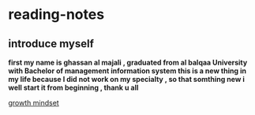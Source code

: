# reading-notes
## introduce myself ##

**first my name is ghassan al majali , graduated from al balqaa University with Bachelor of management information system
this is a new thing in my life because  I did not work on my specialty , so that somthing new i well start it from beginning , thank u all**

[growth mindset](https://github.com/Ghassan-majali/reading-notes/growth-mind)
